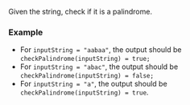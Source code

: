 Given the string, check if it is a palindrome.

### Example

- For `inputString = "aabaa"`, the output should be
	`checkPalindrome(inputString) = true;`
- For `inputString = "abac"`, the output should be
	`checkPalindrome(inputString) = false;`
- For `inputString = "a"`, the output should be
	`checkPalindrome(inputString) = true`.